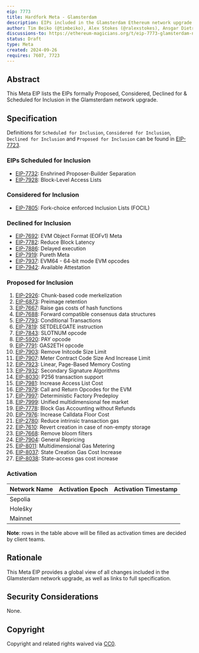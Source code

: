 ```yaml
---
eip: 7773
title: Hardfork Meta - Glamsterdam
description: EIPs included in the Glamsterdam Ethereum network upgrade.
author: Tim Beiko (@timbeiko), Alex Stokes (@ralexstokes), Ansgar Dietrichs (@adietrichs)
discussions-to: https://ethereum-magicians.org/t/eip-7773-glamsterdam-network-upgrade-meta-thread/21195
status: Draft
type: Meta
created: 2024-09-26
requires: 7607, 7723
---
```


## Abstract

This Meta EIP lists the EIPs formally Proposed, Considered, Declined for & Scheduled for Inclusion in the Glamsterdam network upgrade.

## Specification

Definitions for `Scheduled for Inclusion`, `Considered for Inclusion`, `Declined for Inclusion` and `Proposed for Inclusion` can be found in [EIP-7723](./eip-7723.md).

### EIPs Scheduled for Inclusion

* [EIP-7732](./eip-7732.md): Enshrined Proposer-Builder Separation
* [EIP-7928](./eip-7928.md): Block-Level Access Lists

### Considered for Inclusion

* [EIP-7805](./eip-7805.md): Fork-choice enforced Inclusion Lists (FOCIL)

### Declined for Inclusion

* [EIP-7692](./eip-7692.md): EVM Object Format (EOFv1) Meta
* [EIP-7782](./eip-7782.md): Reduce Block Latency
* [EIP-7886](./eip-7886.md): Delayed execution
* [EIP-7919](./eip-7919.md): Pureth Meta
* [EIP-7937](./eip-7937.md): EVM64 - 64-bit mode EVM opcodes
* [EIP-7942](./eip-7942.md): Available Attestation

### Proposed for Inclusion

1. [EIP-2926](./eip-2926.md): Chunk-based code merkelization
1. [EIP-6873](./eip-6873.md): Preimage retention
1. [EIP-7667](./eip-7667.md): Raise gas costs of hash functions
1. [EIP-7688](./eip-7688.md): Forward compatible consensus data structures
1. [EIP-7793](./eip-7793.md): Conditional Transactions
1. [EIP-7819](./eip-7819.md): SETDELEGATE instruction
1. [EIP-7843](./eip-7843.md): SLOTNUM opcode
1. [EIP-5920](./eip-5920.md): PAY opcode
1. [EIP-7791](./eip-7791.md): GAS2ETH opcode
1. [EIP-7903](./eip-7903.md): Remove Initcode Size Limit
1. [EIP-7907](./eip-7907.md): Meter Contract Code Size And Increase Limit
1. [EIP-7923](./eip-7923.md): Linear, Page-Based Memory Costing
1. [EIP-7932](./eip-7932.md): Secondary Signature Algorithms
1. [EIP-8030](./eip-8030.md): P256 transaction support
1. [EIP-7981](./eip-7981.md): Increase Access List Cost
1. [EIP-7979](./eip-7979.md): Call and Return Opcodes for the EVM
1. [EIP-7997](./eip-7997.md): Deterministic Factory Predeploy
1. [EIP-7999](./eip-7999.md): Unified multidimensional fee market
1. [EIP-7778](./eip-7778.md): Block Gas Accounting without Refunds
1. [EIP-7976](./eip-7976.md): Increase Calldata Floor Cost
1. [EIP-2780](./eip-2780.md): Reduce intrinsic transaction gas
1. [EIP-7610](./eip-7610.md): Revert creation in case of non-empty storage
1. [EIP-7668](./eip-7668.md): Remove bloom filters
1. [EIP-7904](./eip-7904.md): General Repricing
1. [EIP-8011](./eip-8011.md): Multidimensional Gas Metering
1. [EIP-8037](./eip-8037.md): State Creation Gas Cost Increase
1. [EIP-8038](./eip-8038.md): State-access gas cost increase

### Activation

| Network Name     | Activation Epoch | Activation Timestamp |
|------------------|------------------|----------------------|
| Sepolia          |                  |                      |
| Holešky          |                  |                      |
| Mainnet          |                  |                      |

**Note**: rows in the table above will be filled as activation times are decided by client teams.

## Rationale

This Meta EIP provides a global view of all changes included in the Glamsterdam network upgrade, as well as links to full specification.

## Security Considerations

None.

## Copyright

Copyright and related rights waived via [CC0](../LICENSE.md).
